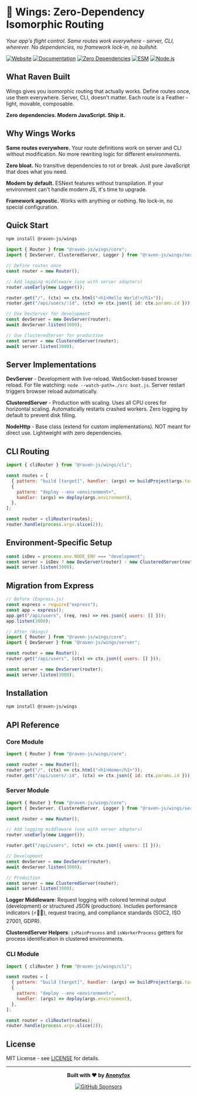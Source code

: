 # 🦅 Wings: Zero-Dependency Isomorphic Routing

_Your app's flight control. Same routes work everywhere - server, CLI, wherever. No dependencies, no framework lock-in, no bullshit._

[![Website](https://img.shields.io/badge/Website-ravenjs.dev-blue.svg)](https://ravenjs.dev)
[![Documentation](https://img.shields.io/badge/Documentation-Online-blue.svg)](https://docs.ravenjs.dev/wings/)
[![Zero Dependencies](https://img.shields.io/badge/Zero-Dependencies-brightgreen.svg)](https://github.com/Anonyfox/raven-js)
[![ESM](https://img.shields.io/badge/ESM-Only-blue.svg)](https://nodejs.org/api/esm.html)
[![Node.js](https://img.shields.io/badge/Node.js-22.5+-green.svg)](https://nodejs.org/)

## What Raven Built

Wings gives you isomorphic routing that actually works. Define routes once, use them everywhere. Server, CLI, doesn't matter. Each route is a Feather - light, movable, composable.

**Zero dependencies. Modern JavaScript. Ship it.**

## Why Wings Works

**Same routes everywhere.** Your route definitions work on server and CLI without modification. No more rewriting logic for different environments.

**Zero bloat.** No transitive dependencies to rot or break. Just pure JavaScript that does what you need.

**Modern by default.** ESNext features without transpilation. If your environment can't handle modern JS, it's time to upgrade.

**Framework agnostic.** Works with anything or nothing. No lock-in, no special configuration.

## Quick Start

```bash
npm install @raven-js/wings
```

```javascript
import { Router } from "@raven-js/wings/core";
import { DevServer, ClusteredServer, Logger } from "@raven-js/wings/server";

// Define routes once
const router = new Router();

// Add logging middleware (use with server adapters)
router.useEarly(new Logger());

router.get("/", (ctx) => ctx.html("<h1>Hello World!</h1>"));
router.get("/api/users/:id", (ctx) => ctx.json({ id: ctx.params.id }));

// Use DevServer for development
const devServer = new DevServer(router);
await devServer.listen(3000);

// Use ClusteredServer for production
const server = new ClusteredServer(router);
await server.listen(3000);
```

## Server Implementations

**DevServer** - Development with live-reload. WebSocket-based browser reload. For file watching: `node --watch-path=./src boot.js`. Server restart triggers browser reload automatically.

**ClusteredServer** - Production with scaling. Uses all CPU cores for horizontal scaling. Automatically restarts crashed workers. Zero logging by default to prevent disk filling.

**NodeHttp** - Base class (extend for custom implementations). NOT meant for direct use. Lightweight with zero dependencies.

## CLI Routing

```javascript
import { cliRouter } from "@raven-js/wings/cli";

const routes = [
  { pattern: "build [target]", handler: (args) => buildProject(args.target) },
  {
    pattern: "deploy --env <environment>",
    handler: (args) => deploy(args.environment),
  },
];

const router = cliRouter(routes);
router.handle(process.argv.slice(2));
```

## Environment-Specific Setup

```javascript
const isDev = process.env.NODE_ENV === "development";
const server = isDev ? new DevServer(router) : new ClusteredServer(router);
await server.listen(3000);
```

## Migration from Express

```javascript
// Before (Express.js)
const express = require("express");
const app = express();
app.get("/api/users", (req, res) => res.json({ users: [] }));
app.listen(3000);

// After (Wings)
import { Router } from "@raven-js/wings/core";
import { DevServer } from "@raven-js/wings/server";

const router = new Router();
router.get("/api/users", (ctx) => ctx.json({ users: [] }));

const server = new DevServer(router);
await server.listen(3000);
```

## Installation

```bash
npm install @raven-js/wings
```

## API Reference

### Core Module

```javascript
import { Router } from "@raven-js/wings/core";

const router = new Router();
router.get("/", (ctx) => ctx.html("<h1>Home</h1>"));
router.get("/api/users/:id", (ctx) => ctx.json({ id: ctx.params.id }));
```

### Server Module

```javascript
import { Router } from "@raven-js/wings/core";
import { DevServer, ClusteredServer, Logger } from "@raven-js/wings/server";

const router = new Router();

// Add logging middleware (use with server adapters)
router.useEarly(new Logger());

router.get("/api/users", (ctx) => ctx.json({ users: [] }));

// Development
const devServer = new DevServer(router);
await devServer.listen(3000);

// Production
const server = new ClusteredServer(router);
await server.listen(3000);
```

**Logger Middleware**: Request logging with colored terminal output (development) or structured JSON (production). Includes performance indicators (⚡🚀🐌), request tracing, and compliance standards (SOC2, ISO 27001, GDPR).

**ClusteredServer Helpers**: `isMainProcess` and `isWorkerProcess` getters for process identification in clustered environments.

### CLI Module

```javascript
import { cliRouter } from "@raven-js/wings/cli";

const routes = [
  { pattern: "build [target]", handler: (args) => buildProject(args.target) },
  {
    pattern: "deploy --env <environment>",
    handler: (args) => deploy(args.environment),
  },
];

const router = cliRouter(routes);
router.handle(process.argv.slice(2));
```

## License

MIT License - see [LICENSE](../LICENSE) for details.

---

<div align="center">

**Built with ❤️ by [Anonyfox](https://anonyfox.com)**

[![GitHub Sponsors](https://img.shields.io/badge/Sponsor%20on%20GitHub-%23EA4AAA?style=for-the-badge&logo=github&logoColor=white)](https://github.com/sponsors/Anonyfox)

</div>
